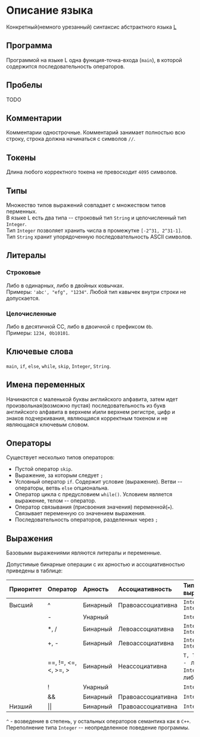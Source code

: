 # Описание языка
Конкретный(немного урезанный) синтаксис абстрактного языка [L](https://github.com/kajigor/fl-2021-hse-win/blob/proj/lang/L.md)  

## Программа
Программой на языке L одна функция-точка-входа (`main`), в которой содержится последовательность операторов. 

## Пробелы
TODO

## Комментарии
Комментарии однострочные. Комментарий занимает полностью всю строку, строка должна начинаться с символов `//`.

## Токены
Длина любого корректного токена не превосходит `4095` символов.  

## Типы 
Множество типов выражений совпадает с множеством типов перменных.  
В языке L есть два типа -- строковый тип `String` и целочисленный тип `Integer`.  
Тип `Integer` позволяет хранить числа в промежутке `[-2^31, 2^31-1]`.  
Тип `String` хранит упорядоченную последовательность ASCII символов.

## Литералы
### Строковые
Либо в одинарных, либо в двойных ковычках.  
Примеры: `'abc', "efg", "1234"`. Любой тип кавычек внутри строки не допускается.  

### Целочисленные
Либо в десятичной СС, либо в двоичной с префиксом `0b`.  
Примеры: `1234, 0b10101`.

## Ключевые слова 
`main`, `if`, `else`, `while`, `skip`, `Integer`, `String`.

## Имена переменных
Начинаются с маленькой буквы английского алфавита, затем идет произвольная(возможно пустая) последовательность из букв английского алфавита в верхнем и\или верхнем регистре, цифр и знаков подчеркивания, являющаяся корректным токеном и не являющаяся ключевым словом.

## Операторы

Существует несколько типов операторов:

* Пустой оператор `skip`.
* Выражение, за которым следует `;`
* Условный оператор `if`. Содержит условие (выражение). Ветви -- операторы, ветвь `else` опциональна.
* Оператор цикла с предусловием `while()`. Условием является выражение, телом -- оператор.
* Оператор связывания (присвоения значения) переменной(`=`). Связывает переменную со значением выражения.
* Последовательность операторов, разделенных через `;`

## Выражения

Базовыми выражениями являются литералы и переменные.

Допустимые бинарные операции с их арностью и ассоциативностью приведены в таблице:

  | Приоритет | Оператор             | Арность  | Ассоциативность   | Типы выражений     |
  | :-------- | :------------------- | :------- | :---------------- | :-------  |
  | Высший    | ^                    | Бинарный | Правоассоциативна | `Integer, Integer`
  |           | -                    | Унарный  |                   | `Integer`
  |           | *, /                 | Бинарный | Левоассоциативна  | `Integer, Integer`
  |           | +, -                 | Бинарный | Левоассоциативна  | `Integer, Integer`
  |           | ==, !=, <=, <, >=, > | Бинарный | Неассоциативна    | `T, T`, где `T - ` либо `Integer`, либо `String`
  |           | !                    | Унарный  |                   | `Integer`
  |           | &&                   | Бинарный | Правоассоциативна | `Integer`
  | Низший    | \|\|                 | Бинарный | Правоассоциативна | `Integer`

`^` - возведение в степень, у остальных операторов семантика как в `C++`. Переполнение типа `Integer` -- неопределенное поведение программы.